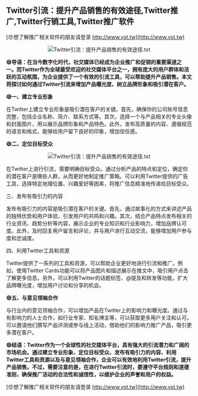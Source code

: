 ## **Twitter引流：提升产品销售的有效途径,Twitter推广,Twitter行销工具,Twitter推广软件**

[😍想了解推广相关软件的朋友请登录 http://www.vst.tw](http://www.vst.tw)

 <center><img src="https://vst.tw/MP4/tuiguang/png/4.png" alt="Twitter引流：提升产品销售的有效途径.txt"></center>

**😄导语：在当今数字化时代，社交媒体已经成为企业推广和促销的重要渠道之一。而Twitter作为全球最受欢迎的社交媒体平台之一，拥有庞大的用户群体和活跃的互动氛围，为企业提供了一个有效的引流工具，可以帮助提升产品销售。本文将探讨如何通过Twitter引流来增加产品曝光度、树立品牌形象和吸引潜在客户。**

**😄一、建立专业形象**

在Twitter上建立专业形象是吸引潜在客户的关键。首先，确保你的公司账号信息完整，包括企业名称、简介、联系方式等。其次，选择一个与产品相关的专业头像和封面图片，用以展示品牌形象和产品特色。此外，发布高质量的内容、遵循规范的语言和格式，能够给用户留下良好的印象，增加信任感。

**😄二、定位目标受众**

 <center><img src="https://vst.tw/MP4/tuiguang/png/4.png" alt="Twitter引流：提升产品销售的有效途径.txt"></center>

在Twitter上进行引流，需要明确目标受众。通过分析产品的特点和定位，确定你的潜在客户是哪些人群，从而更好地制定推广策略。可以利用Twitter提供的广告工具，选择特定地理位置、兴趣爱好等因素，将推广信息精准地传递给目标受众。

三、发布有吸引力的内容

发布有吸引力的内容是吸引潜在客户的关键。首先，通过故事化的方式来讲述产品的独特优势和用户体验，引发用户的共鸣和兴趣。其次，结合产品特点发布相关的行业资讯、趋势分析等内容，展示企业的专业知识和行业影响力，增加品牌认可度。此外，及时回复用户留言和评论，并与用户进行互动交流，能够增加用户参与度和忠诚度。

四、利用Twitter工具和资源

Twitter提供了一系列的工具和资源，可以帮助企业更好地进行引流和推广。例如，使用Twitter Cards功能可以将产品图片和描述展示在推文中，吸引用户点击了解更多信息。另外，可以利用Twitter的话题标签、@提及和转发等功能，扩大品牌曝光度，增加用户讨论和分享的机会。

**😄五、与意见领袖合作**

与行业内的意见领袖合作，可以增加产品在Twitter上的影响力和曝光度。通过与有影响力的人士合作，如行业专家、知名博主等，可以获取更多用户关注和认可。可以邀请他们撰写产品评测或参与线上活动，借助他们的影响力推广产品，吸引更多潜在客户。

**😄结语：Twitter作为一个全球性的社交媒体平台，具有强大的引流潜力和广阔的市场机会。通过建立专业形象、定位目标受众、发布有吸引力的内容、利用Twitter工具和资源以及与意见领袖合作，企业可以有效地利用Twitter引流，提升产品销售。不过，需要注意的是，在进行Twitter引流时，要遵守平台规则和道德准则，确保推广活动的合法性和诚信性，以维护企业的声誉和用户的权益。**

[😍想了解推广相关软件的朋友请登录 http://www.vst.tw](http://www.vst.tw)



